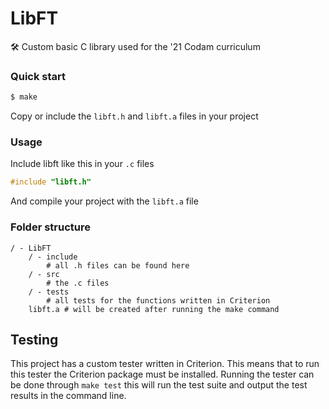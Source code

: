 # LibFT
 🛠 Custom basic C library used for the '21 Codam curriculum

### Quick start

```bash
$ make
```

Copy or include the `libft.h` and `libft.a` files in your project

### Usage

Include libft like this in your `.c` files
```c
#include "libft.h"
```
And compile your project with the `libft.a` file

### Folder structure
```
/ - LibFT
    / - include
        # all .h files can be found here
    / - src
        # the .c files
    / - tests
        # all tests for the functions written in Criterion
    libft.a # will be created after running the make command
```

## Testing
This project has a custom tester written in Criterion. This means that to run this tester the Criterion package must be installed. Running the tester can be done through `make test` this will run the test suite and output the test results in the command line.
